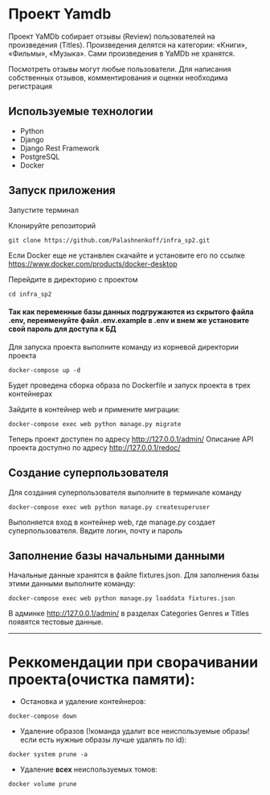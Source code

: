 # Проект Yamdb

Проект YaMDb собирает отзывы (Review) пользователей на произведения (Titles). Произведения делятся на категории: «Книги», «Фильмы», «Музыка». Сами произведения в YaMDb не хранятся.

Посмотреть отзывы могут любые пользователи. Для написания собственных отзывов, комментирования и оценки необходима регистрация


## Используемые технологии

- Python
- Django
- Django Rest Framework
- PostgreSQL
- Docker

## Запуск приложения
Запустите терминал

Клонируйте репозиторий 
```
git clone https://github.com/Palashnenkoff/infra_sp2.git
```
Если Docker еще не устанвлен скачайте и установите его по ссылке https://www.docker.com/products/docker-desktop

Перейдите в директорию с проектом
```
cd infra_sp2
```

#### **Так как переменные базы данных подгружаются из скрытого файла .env,  переименуйте файл .env.example в .env и внем же установите свой пароль для доступа к БД**

Для запуска проекта выполните команду из корневой директории проекта

```
docker-compose up -d
```

Будет проведена сборка образа по Dockerfile и запуск проекта в трех контейнерах

Зайдите в контейнер web и примените миграции:
```
docker-compose exec web python manage.py migrate
```

Теперь проект доступен по адресу http://127.0.0.1/admin/
Описание API проекта доступно по адресу http://127.0.0.1/redoc/


## Создание суперпользователя

Для создания суперпользователя выполните в терминале команду 
```
docker-compose exec web python manage.py createsuperuser
```
Выполняется вход в контейнер web, где manage.py создает суперпользователя. 
Ввдите логин, почту и пароль

## Заполнение базы начальными данными

Начальные данные хранятся в файле fixtures.json.
Для заполнения базы этими данными выполните команду:

```
docker-compose exec web python manage.py loaddata fixtures.json
```
В админке http://127.0.0.1/admin/ в разделах Categories	Genres и Titles появятся тестовые данные. 
***

# Реккомендации при сворачивании проекта(очистка памяти):
* Остановка и удаление контейнеров:
```
docker-compose down
```
* Удаление образов (!команда удалит все неиспользуемые образы! если есть нужные образы лучше удалять по id):
```
docker system prune -a
```
* Удаление **всех** неиспользуемых томов:
```
docker volume prune
```
